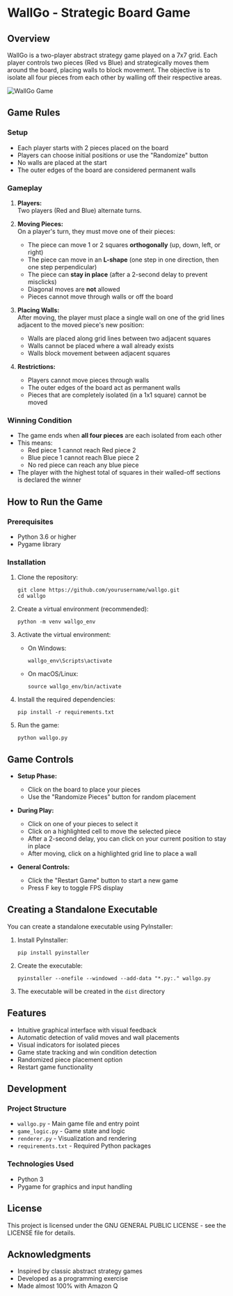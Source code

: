 # WallGo - Strategic Board Game

## Overview
WallGo is a two-player abstract strategy game played on a 7x7 grid. Each player controls two pieces (Red vs Blue) and strategically moves them around the board, placing walls to block movement. The objective is to isolate all four pieces from each other by walling off their respective areas.

![WallGo Game](game_screenshot.png)

## Game Rules

### Setup
- Each player starts with 2 pieces placed on the board
- Players can choose initial positions or use the "Randomize" button
- No walls are placed at the start
- The outer edges of the board are considered permanent walls

### Gameplay

1. **Players:**  
   Two players (Red and Blue) alternate turns.

2. **Moving Pieces:**  
   On a player's turn, they must move one of their pieces:  
   - The piece can move 1 or 2 squares **orthogonally** (up, down, left, or right)
   - The piece can move in an **L-shape** (one step in one direction, then one step perpendicular)
   - The piece can **stay in place** (after a 2-second delay to prevent misclicks)
   - Diagonal moves are **not** allowed
   - Pieces cannot move through walls or off the board

3. **Placing Walls:**  
   After moving, the player must place a single wall on one of the grid lines adjacent to the moved piece's new position:  
   - Walls are placed along grid lines between two adjacent squares
   - Walls cannot be placed where a wall already exists
   - Walls block movement between adjacent squares

4. **Restrictions:**  
   - Players cannot move pieces through walls
   - The outer edges of the board act as permanent walls
   - Pieces that are completely isolated (in a 1x1 square) cannot be moved

### Winning Condition

- The game ends when **all four pieces** are each isolated from each other
- This means:
  - Red piece 1 cannot reach Red piece 2
  - Blue piece 1 cannot reach Blue piece 2
  - No red piece can reach any blue piece
- The player with the highest total of squares in their walled-off sections is declared the winner

## How to Run the Game

### Prerequisites
- Python 3.6 or higher
- Pygame library

### Installation

1. Clone the repository:
   ```
   git clone https://github.com/yourusername/wallgo.git
   cd wallgo
   ```

2. Create a virtual environment (recommended):
   ```
   python -m venv wallgo_env
   ```

3. Activate the virtual environment:
   - On Windows:
     ```
     wallgo_env\Scripts\activate
     ```
   - On macOS/Linux:
     ```
     source wallgo_env/bin/activate
     ```

4. Install the required dependencies:
   ```
   pip install -r requirements.txt
   ```

5. Run the game:
   ```
   python wallgo.py
   ```

## Game Controls

- **Setup Phase:**
  - Click on the board to place your pieces
  - Use the "Randomize Pieces" button for random placement

- **During Play:**
  - Click on one of your pieces to select it
  - Click on a highlighted cell to move the selected piece
  - After a 2-second delay, you can click on your current position to stay in place
  - After moving, click on a highlighted grid line to place a wall

- **General Controls:**
  - Click the "Restart Game" button to start a new game
  - Press F key to toggle FPS display

## Creating a Standalone Executable

You can create a standalone executable using PyInstaller:

1. Install PyInstaller:
   ```
   pip install pyinstaller
   ```

2. Create the executable:
   ```
   pyinstaller --onefile --windowed --add-data "*.py:." wallgo.py
   ```

3. The executable will be created in the `dist` directory

## Features

- Intuitive graphical interface with visual feedback
- Automatic detection of valid moves and wall placements
- Visual indicators for isolated pieces
- Game state tracking and win condition detection
- Randomized piece placement option
- Restart game functionality

## Development

### Project Structure
- `wallgo.py` - Main game file and entry point
- `game_logic.py` - Game state and logic
- `renderer.py` - Visualization and rendering
- `requirements.txt` - Required Python packages

### Technologies Used
- Python 3
- Pygame for graphics and input handling

## License

This project is licensed under the GNU GENERAL PUBLIC LICENSE - see the LICENSE file for details.

## Acknowledgments

- Inspired by classic abstract strategy games
- Developed as a programming exercise
- Made almost 100% with Amazon Q 
